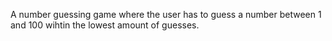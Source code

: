 A number guessing game where the user has to guess a number between 1 and 100 wihtin the lowest amount of guesses.

